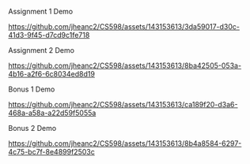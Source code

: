 Assignment 1 Demo


https://github.com/jheanc2/CS598/assets/143153613/3da59017-d30c-41d3-9f45-d7cd9c1fe718


Assignment 2 Demo


https://github.com/jheanc2/CS598/assets/143153613/8ba42505-053a-4b16-a2f6-6c8034ed8d19


Bonus 1 Demo


https://github.com/jheanc2/CS598/assets/143153613/ca189f20-d3a6-468a-a58a-a22d59f5055a


Bonus 2 Demo


https://github.com/jheanc2/CS598/assets/143153613/8b4a8584-6297-4c75-bc7f-8e4899f2503c

